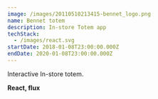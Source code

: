 ```yaml
---
image: /images/20110510213415-bennet_logo.png
name: Bennet totem
description: In-store Totem app
techStack:
  - /images/react.svg
startDate: 2018-01-08T23:00:00.000Z
endDate: 2020-01-08T23:00:00.000Z
---
```

Interactive In-store totem.

**React, flux**